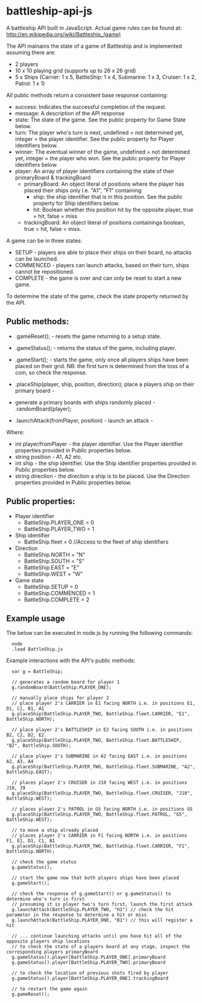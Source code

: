 # battleship-api-js
A battleship API built in JavaScript. Actual game rules can be found at: http://en.wikipedia.org/wiki/Battleship_(game)

The API mainains the state of a game of Battleship and is implemented assuming there are:

* 2 players
* 10 x 10 playing grid (supports up to 26 x 26 grid)
* 5 x Ships (Carrier: 1 x 5, BattleShip: 1 x 4, Submarine: 1 x 3, Cruiser: 1 x 2, Patrol: 1 x 1)

All public methods return a consistent base response containing:

- success: Indicates the successful completion of the request.
- message: A description of the API response
- state: The state of the game. See the public property for Game State below.
- turn: The player who's turn is next, undefined = not determined yet, integer = the player identifier. See the public property for Player identifiers below.  
- winner: The eventual winner of the game, undefined = not determined yet, integer = the player who won. See the public property for Player identifiers below.
- player: An array of player identifiers containing the state of their primaryBoard & trackingBoard 
  - primaryBoard: An object literal of positions where the player has placed their ships only i.e. "A1", "F1" containing:
    - ship: the ship identifier that is in this position. See the public property for Ship identifiers below.
    - hit: Boolean whether this position hit by the opposite player, true = hit, false = miss
  - trackingBoard: An object literal of positions containinga boolean, true = hit, false = miss.
  
A game can be in three states:

* SETUP - players are able to place their ships on their board, no attacks can be launched.
* COMMENCED - players can launch attacks, based on their turn, ships cannot be repositioned.
* COMPLETE - the game is over and can only be reset to start a new game. 

To determine the state of the game, check the state property returned by the API.

## Public methods:

- .gameReset();   - resets the game returning to a setup state.
- .gameStatus();  - returns the status of the game, including player.
- .gameStart();   - starts the game, only once all players ships have been placed on their grid. NB: the first turn is determined from the toss of a coin, so check the response.

- .placeShip(player, ship, position, direction); place a players ship on their primary board - 
- generate a primary boards with ships randomly placed - .randomBoard(player);
- .launchAttack(fromPlayer, position) - launch an attack - 

Where: 
- int player/fromPlayer - the player identifier. Use the Player identifier properties provided in Public properties below.
- string position - A1, A2 etc.
- int ship - the ship identifier. Use the Ship identifier properties provided in Public properties below.
- string direction - the direction a ship is to be placed. Use the Direction properties provided in Public properties below.
  
## Public properties:
- Player identifier
  - BattleShip.PLAYER_ONE = 0
  - BattleShip.PLAYER_TWO = 1
- Ship identifier
  - BattleShip.fleet	  = 0   //Access to the fleet of ship identifiers
- Direction
  - BattleShip.NORTH      = "N"
  - BattleShip.SOUTH      = "S"
  - BattleShip.EAST       = "E"
  - BattleShip.WEST       = "W"
- Game state
  - BattleShip.SETUP      = 0
  - BattleShip.COMMENCED  = 1
  - BattleShip.COMPLETE   = 2

## Example usage

The below can be executed in node.js by running the following commands:
```
  node
  .load BattleShip.js
```

Example interactions with the API's public methods:
```
  var g = BattleShip;
  
  // generates a random board for player 1
  g.randomBoard(BattleShip.PLAYER_ONE);
  
  // manually place ships for player 2
  // place player 2's CARRIER in E1 facing NORTH i.e. in positions E1, D1, C1, B1, A1
  g.placeShip(BattleShip.PLAYER_TWO, BattleShip.fleet.CARRIER, "E1", BattleShip.NORTH); 
  
  // place player 2's BATTLESHIP in E2 facing SOUTH i.e. in positions B2, C2, D2, E2.
  g.placeShip(BattleShip.PLAYER_TWO, BattleShip.fleet.BATTLESHIP, "B2", BattleShip.SOUTH);
  
  // place player 2's SUBMARINE in A2 facing EAST i.e. in positions A2, A3, A4
  g.placeShip(BattleShip.PLAYER_TWO, BattleShip.fleet.SUBMARINE, "A2", BattleShip.EAST);

  // places player 2's CRUISER in J10 facing WEST i.e. in positions J10, J9
  g.placeShip(BattleShip.PLAYER_TWO, BattleShip.fleet.CRUISER, "J10", BattleShip.WEST);
  
  // places player 2's PATROL in G5 facing NORTH i.e. in positions G5
  g.placeShip(BattleShip.PLAYER_TWO, BattleShip.fleet.PATROL, "G5", BattleShip.WEST);
  
  // to move a ship already placed
  // places player 2's CARRIER in F1 facing NORTH i.e. in positions F1, E1, D1, C1, B1
  g.placeShip(BattleShip.PLAYER_TWO, BattleShip.fleet.CARRIER, "F1", BattleShip.NORTH); 
  
  // check the game status
  g.gameStatus();
  
  // start the game now that both players ships have been placed 
  g.gameStart();
  
  // check the response of g.gameStart() or g.gameStatus() to determine who's turn is first
  // presuming it is player two's turn first, launch the first attack
  g.launchAttack(BattleShip.PLAYER_TWO, "H1") // check the hit parameter in the response to determine a hit or miss
  g.launchAttack(BattleShip.PLAYER_ONE, "B1") // this will register a hit
  
  // ... continue launching attacks until you have hit all of the opposite players ship locations
  // to check the state of a players board at any stage, inspect the corresponding players primaryBoard
  g.gameStatus().player[BattleShip.PLAYER_ONE].primaryBoard
  g.gameStatus().player[BattleShip.PLAYER_TWO].primaryBoard
  
  // to check the location of previous shots fired by player
  g.gameStatus().player[BattleShip.PLAYER_ONE].trackingBoard

  // to restart the game again
  g.gameReset();
```
